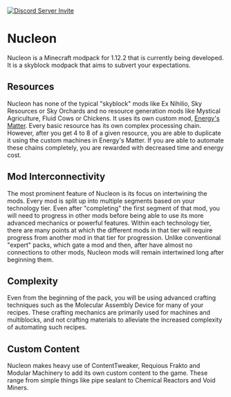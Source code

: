 [![Discord Server Invite](https://img.shields.io/badge/Discord-Redfire's%20Stuff-7289DA)](https://discord.gg/RyQwwzW)

# Nucleon
Nucleon is a Minecraft modpack for 1.12.2 that is currently being developed.
It is a skyblock modpack that aims to subvert your expectations.

## Resources
Nucleon has none of the typical "skyblock" mods like Ex Nihilio, Sky Resources or Sky Orchards and no resource generation mods like Mystical Agriculture, Fluid Cows or Chickens.
It uses its own custom mod, [Energy's Matter](https://gitlab.com/gofancy/ematter).
Every basic resource has its own complex processing chain.
However, after you get 4 to 8 of a given resource, you are able to duplicate it using the custom machines in Energy's Matter.
If you are able to automate these chains completely, you are rewarded with decreased time and energy cost.

## Mod Interconnectivity
The most prominent feature of Nucleon is its focus on intertwining the mods.
Every mod is split up into multiple segments based on your technology tier.
Even after "completing" the first segment of that mod, you will need to progress in other mods before being able to use its more advanced mechanics or powerful features.
Within each technology tier, there are many points at which the different mods in that tier will require progress from another mod in that tier for progression.
Unlike conventional "expert" packs, which gate a mod and then, after have almost no connections to other mods, Nucleon mods will remain intertwined long after beginning them.

## Complexity
Even from the beginning of the pack, you will be using advanced crafting techniques such as the Molecular Assembly Device for many of your recipes.
These crafting mechanics are primarily used for machines and multiblocks, and not crafting materials to alleviate the increased complexity of automating such recipes.

## Custom Content
Nucleon makes heavy use of ContentTweaker, Requious Frakto and Modular Machinery to add its own custom content to the game.
These range from simple things like pipe sealant to Chemical Reactors and Void Miners.
